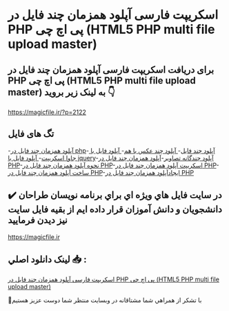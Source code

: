 # اسکریپت فارسی آپلود همزمان چند فایل در PHP پی اچ چی (HTML5 PHP multi file upload master)

## برای دریافت اسکریپت فارسی آپلود همزمان چند فایل در PHP پی اچ چی (HTML5 PHP multi file upload master) به لینک زیر بروید 👇

https://magicfile.ir/?p=2122

## تگ های فایل

-[آپلود همزمان چند فایل در php](https://magicfile.ir/product/%d8%a2%d9%be%d9%84%d9%88%d8%af-%d9%87%d9%85%d8%b2%d9%85%d8%a7%d9%86-%da%86%d9%86%d8%af-%d9%81%d8%a7%db%8c%d9%84-%d8%af%d8%b1-php/)-[ آپلود چند فایل](https://magicfile.ir/product/%d8%a2%d9%be%d9%84%d9%88%d8%af-%d9%87%d9%85%d8%b2%d9%85%d8%a7%d9%86-%da%86%d9%86%d8%af-%d9%81%d8%a7%db%8c%d9%84-%d8%af%d8%b1-php/)-[ آپلود چند عکس با هم](https://magicfile.ir/product/%d8%a2%d9%be%d9%84%d9%88%d8%af-%d9%87%d9%85%d8%b2%d9%85%d8%a7%d9%86-%da%86%d9%86%d8%af-%d9%81%d8%a7%db%8c%d9%84-%d8%af%d8%b1-php/)-[ آپلود فایل با جاوا اسکریپت](https://magicfile.ir/product/%d8%a2%d9%be%d9%84%d9%88%d8%af-%d9%87%d9%85%d8%b2%d9%85%d8%a7%d9%86-%da%86%d9%86%d8%af-%d9%81%d8%a7%db%8c%d9%84-%d8%af%d8%b1-php/)-[ آپلود فایل با jquery](https://magicfile.ir/product/%d8%a2%d9%be%d9%84%d9%88%d8%af-%d9%87%d9%85%d8%b2%d9%85%d8%a7%d9%86-%da%86%d9%86%d8%af-%d9%81%d8%a7%db%8c%d9%84-%d8%af%d8%b1-php/)-[آپلود چندگانه تصاویر](https://magicfile.ir/product/%d8%a2%d9%be%d9%84%d9%88%d8%af-%d9%87%d9%85%d8%b2%d9%85%d8%a7%d9%86-%da%86%d9%86%d8%af-%d9%81%d8%a7%db%8c%d9%84-%d8%af%d8%b1-php/)-[آپلود همزمان چند فایل در PHP](https://magicfile.ir/product/%d8%a2%d9%be%d9%84%d9%88%d8%af-%d9%87%d9%85%d8%b2%d9%85%d8%a7%d9%86-%da%86%d9%86%d8%af-%d9%81%d8%a7%db%8c%d9%84-%d8%af%d8%b1-php/)-[نحوه آپلود همزمان چند فایل در PHP](https://magicfile.ir/product/%d8%a2%d9%be%d9%84%d9%88%d8%af-%d9%87%d9%85%d8%b2%d9%85%d8%a7%d9%86-%da%86%d9%86%d8%af-%d9%81%d8%a7%db%8c%d9%84-%d8%af%d8%b1-php/)-[اسکریپت آپلود همزمان چند فایل در PHP](https://magicfile.ir/product/%d8%a2%d9%be%d9%84%d9%88%d8%af-%d9%87%d9%85%d8%b2%d9%85%d8%a7%d9%86-%da%86%d9%86%d8%af-%d9%81%d8%a7%db%8c%d9%84-%d8%af%d8%b1-php/)-[ساخت آپلود همزمان چند فایل در PHP](https://magicfile.ir/product/%d8%a2%d9%be%d9%84%d9%88%d8%af-%d9%87%d9%85%d8%b2%d9%85%d8%a7%d9%86-%da%86%d9%86%d8%af-%d9%81%d8%a7%db%8c%d9%84-%d8%af%d8%b1-php/)-[ایجادآپلود همزمان چند فایل در PHP](https://magicfile.ir/product/%d8%a2%d9%be%d9%84%d9%88%d8%af-%d9%87%d9%85%d8%b2%d9%85%d8%a7%d9%86-%da%86%d9%86%d8%af-%d9%81%d8%a7%db%8c%d9%84-%d8%af%d8%b1-php/)

## ✔️ در سايت فايل هاي ويژه اي براي برنامه نويسان طراحان دانشجويان و دانش آموزان قرار داده ايم از بقيه فايل سايت نيز ديدن فرماييد

https://magicfile.ir


## لينک دانلود اصلي 📥 :

[اسکریپت فارسی آپلود همزمان چند فایل در PHP پی اچ چی (HTML5 PHP multi file upload master)](https://magicfile.ir/product/%d8%a2%d9%be%d9%84%d9%88%d8%af-%d9%87%d9%85%d8%b2%d9%85%d8%a7%d9%86-%da%86%d9%86%d8%af-%d9%81%d8%a7%db%8c%d9%84-%d8%af%d8%b1-php/) 


🙏با تشکر از همراهي شما مشتاقانه در وبسایت منتظر شما دوست عزیز هستیم

